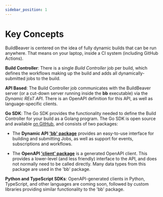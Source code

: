 ```yaml
---
sidebar_position: 1
---
```

# Key Concepts

BuildBeaver is centered on the idea of fully dynamic builds that can be run anywhere. That means on your laptop,
inside a CI system (including GitHub Actions).

**Build Controller**: There is a single *Build Controller* job per build, which defines the workflows making up the
build and adds all dynamically-submitted jobs to the build.

**API Based**: The Build Controller job communicates with the BuildBeaver server (or a cut-down server running
inside the **bb** executable) via the *Dynamic REsT API*. There is an OpenAPI definition for this API, as well
as language-specific clients.

**Go SDK**: The Go SDK provides the functionality needed to define the Build Controller for your build as a
Golang program. The Go SDK is open source and available [on GitHub](https://github.com/buildbeaver), and consists
of two packages:

- The **Dynamic API ['bb' package](https://github.com/buildbeaver/sdk/dynamic/bb)** provides an easy-to-use interface
for building and submitting Jobs, as well as support for events, subscriptions and workflows.

- The **OpenAPI ['client' package](https://github.com/buildbeaver/sdk/dynamic/bb/client)** is a generated OpenAPI client.
This provides a lower-level (and less friendly) interface to the API, and does not normally need to be
called directly. Many data types from this package are used in the 'bb' package.

**Python and TypeScript SDKs**: OpenAPI-generated clients in Python, TypeScript, and other languages are coming
soon, followed by custom libraries providing similar functionality to the 'bb' package.
